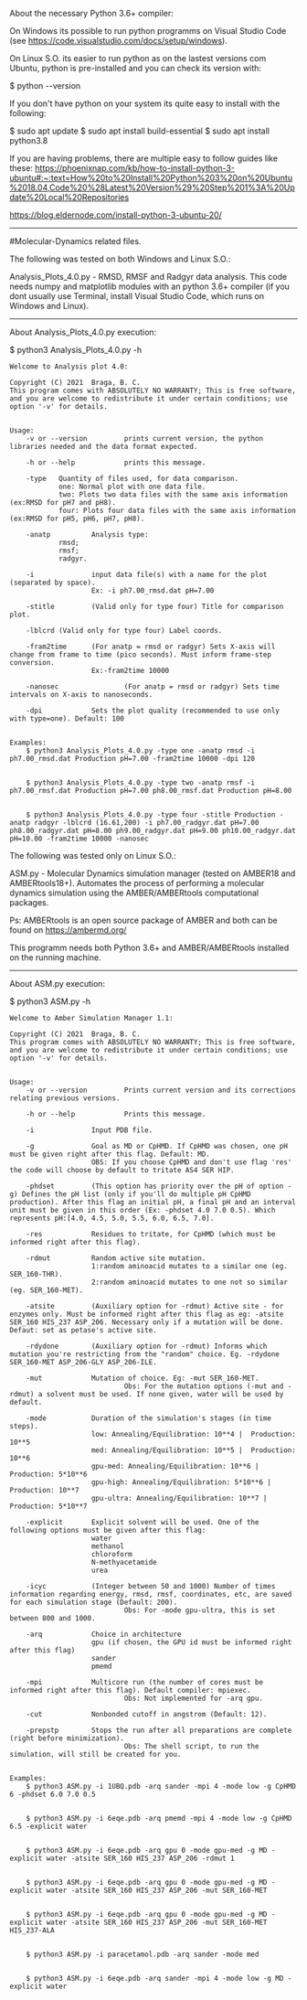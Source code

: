 About the necessary Python 3.6+ compiler:

On Windows its possible to run python programms on Visual Studio Code (see   https://code.visualstudio.com/docs/setup/windows).

On Linux S.O. its easier to run python as on the lastest versions com Ubuntu, python is pre-installed and you can check its version with:

$ python --version

If you don't have python on your system its quite easy to install with the following:

$ sudo apt update
$ sudo apt install build-essential
$ sudo apt install python3.8

If you are having problems, there are multiple easy to follow guides like these: https://phoenixnap.com/kb/how-to-install-python-3-ubuntu#:~:text=How%20to%20Install%20Python%203%20on%20Ubuntu%2018.04,Code%20%28Latest%20Version%29%20Step%201%3A%20Update%20Local%20Repositories

https://blog.eldernode.com/install-python-3-ubuntu-20/

------------------------------------------------------------------------------------------

#Molecular-Dynamics related files.

The following was tested on both Windows and Linux S.O.:

Analysis_Plots_4.0.py - RMSD, RMSF and Radgyr data analysis. This code needs numpy and matplotlib modules with an python 3.6+ compiler (if you dont usually use Terminal, install Visual Studio Code, which runs on Windows and Linux). 

--------------------------------------
About Analysis_Plots_4.0.py execution:

$ python3 Analysis_Plots_4.0.py -h

    Welcome to Analysis plot 4.0:

    Copyright (C) 2021  Braga, B. C.
    This program comes with ABSOLUTELY NO WARRANTY; This is free software, and you are welcome to redistribute it under certain conditions; use option '-v' for details.


    Usage:
        -v or --version         prints current version, the python libraries needed and the data format expected.       

        -h or --help            prints this message.

        -type   Quantity of files used, for data comparison.
                one: Normal plot with one data file.
                two: Plots two data files with the same axis information (ex:RMSD for pH7 and pH8).
                four: Plots four data files with the same axis information (ex:RMSD for pH5, pH6, pH7, pH8).

        -anatp          Analysis type:
                rmsd;
                rmsf;
                radgyr.

        -i              input data file(s) with a name for the plot (separated by space).
                        Ex: -i ph7.00_rmsd.dat pH=7.00

        -stitle         (Valid only for type four) Title for comparison plot.

        -lblcrd (Valid only for type four) Label coords.

        -fram2time      (For anatp = rmsd or radgyr) Sets X-axis will change from frame to time (pico seconds). Must inform frame-step conversion.
                        Ex:-fram2time 10000

        -nanosec                (For anatp = rmsd or radgyr) Sets time intervals on X-axis to nanoseconds.

        -dpi            Sets the plot quality (recommended to use only with type=one). Default: 100


    Examples:
        $ python3 Analysis_Plots_4.0.py -type one -anatp rmsd -i ph7.00_rmsd.dat Production pH=7.00 -fram2time 10000 -dpi 120


        $ python3 Analysis_Plots_4.0.py -type two -anatp rmsf -i ph7.00_rmsf.dat Production pH=7.00 ph8.00_rmsf.dat Production pH=8.00


        $ python3 Analysis_Plots_4.0.py -type four -stitle Production -anatp radgyr -lblcrd (16.61,200) -i ph7.00_radgyr.dat pH=7.00 ph8.00_radgyr.dat pH=8.00 ph9.00_radgyr.dat pH=9.00 ph10.00_radgyr.dat pH=10.00 -fram2time 10000 -nanosec 
        

The following was tested only on Linux S.O.:

ASM.py - Molecular Dynamics simulation manager (tested on AMBER18 and AMBERtools18+). Automates the process of performing a molecular dynamics simulation using the AMBER/AMBERtools computational packages.

  Ps: AMBERtools is an open source package of AMBER and both can be found on https://ambermd.org/
  
This programm needs both Python 3.6+ and AMBER/AMBERtools installed on the running machine.

-----------------------
About ASM.py execution:

$ python3 ASM.py -h

    Welcome to Amber Simulation Manager 1.1:

    Copyright (C) 2021  Braga, B. C.
    This program comes with ABSOLUTELY NO WARRANTY; This is free software, and you are welcome to redistribute it under certain conditions; use option '-v' for details.


    Usage:
        -v or --version         Prints current version and its corrections relating previous versions.

        -h or --help            Prints this message.

        -i              Input PDB file.

        -g              Goal as MD or CpHMD. If CpHMD was chosen, one pH must be given right after this flag. Default: MD.
                        OBS: If you choose CpHMD and don't use flag 'res' the code will choose by default to tritate AS4 SER HIP.

        -phdset         (This option has priority over the pH of option -g) Defines the pH list (only if you'll do multiple pH CpHMD production). After this flag an initial pH, a final pH and an interval unit must be given in this order (Ex: -phdset 4.0 7.0 0.5). Which represents pH:[4.0, 4.5, 5.0, 5.5, 6.0, 6.5, 7.0].

        -res            Residues to tritate, for CpHMD (which must be informed right after this flag).

        -rdmut          Random active site mutation.
                        1:random aminoacid mutates to a similar one (eg. SER_160-THR). 
                        2:random aminoacid mutates to one not so similar (eg. SER_160-MET).

        -atsite         (Auxiliary option for -rdmut) Active site - for enzymes only. Must be informed right after this flag as eg: -atsite SER_160 HIS_237 ASP_206. Necessary only if a mutation will be done. Defaut: set as petase's active site.

        -rdydone        (Auxiliary option for -rdmut) Informs which mutation you're restricting from the "random" choice. Eg. -rdydone SER_160-MET ASP_206-GLY ASP_206-ILE.

        -mut            Mutation of choice. Eg: -mut SER_160-MET.
                                Obs: For the mutation options (-mut and -rdmut) a solvent must be used. If none given, water will be used by default.

        -mode           Duration of the simulation's stages (in time steps).
                        low: Annealing/Equilibration: 10**4 |  Production: 10**5
                        med: Annealing/Equilibration: 10**5 |  Production: 10**6
                        gpu-med: Annealing/Equilibration: 10**6 |  Production: 5*10**6
                        gpu-high: Annealing/Equilibration: 5*10**6 |  Production: 10**7
                        gpu-ultra: Annealing/Equilibration: 10**7 |  Production: 5*10**7

        -explicit       Explicit solvent will be used. One of the following options must be given after this flag:
                        water
                        methanol
                        chloroform
                        N-methyacetamide
                        urea

        -icyc           (Integer between 50 and 1000) Number of times information regarding energy, rmsd, rmsf, coordinates, etc, are saved for each simulation stage (Default: 200).
                                Obs: For -mode gpu-ultra, this is set between 800 and 1000.

        -arq            Choice in architecture
                        gpu (if chosen, the GPU id must be informed right after this flag)
                        sander
                        pmemd

        -mpi            Multicore run (the number of cores must be informed right after this flag). Default compiler: mpiexec.
                                Obs: Not implemented for -arq gpu.

        -cut            Nonbonded cutoff in angstrom (Default: 12).

        -prepstp        Stops the run after all preparations are complete (right before minimization).
                                Obs: The shell script, to run the simulation, will still be created for you.


    Examples:
        $ python3 ASM.py -i 1UBQ.pdb -arq sander -mpi 4 -mode low -g CpHMD 6 -phdset 6.0 7.0 0.5


        $ python3 ASM.py -i 6eqe.pdb -arq pmemd -mpi 4 -mode low -g CpHMD 6.5 -explicit water


        $ python3 ASM.py -i 6eqe.pdb -arq gpu 0 -mode gpu-med -g MD -explicit water -atsite SER_160 HIS_237 ASP_206 -rdmut 1


        $ python3 ASM.py -i 6eqe.pdb -arq gpu 0 -mode gpu-med -g MD -explicit water -atsite SER_160 HIS_237 ASP_206 -mut SER_160-MET


        $ python3 ASM.py -i 6eqe.pdb -arq gpu 0 -mode gpu-med -g MD -explicit water -atsite SER_160 HIS_237 ASP_206 -mut SER_160-MET HIS_237-ALA


        $ python3 ASM.py -i paracetamol.pdb -arq sander -mode med


        $ python3 ASM.py -i 6eqe.pdb -arq sander -mpi 4 -mode low -g MD -explicit water
